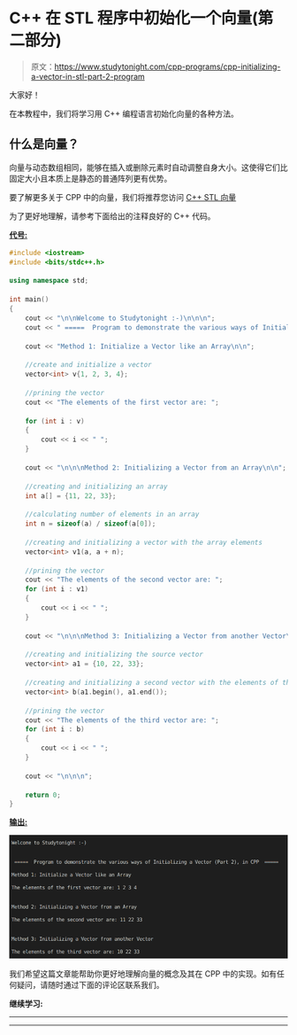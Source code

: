 # C++ 在 STL 程序中初始化一个向量(第二部分)

> 原文：<https://www.studytonight.com/cpp-programs/cpp-initializing-a-vector-in-stl-part-2-program>

大家好！

在本教程中，我们将学习用 C++ 编程语言初始化向量的各种方法。

## 什么是向量？

向量与动态数组相同，能够在插入或删除元素时自动调整自身大小。这使得它们比固定大小且本质上是静态的普通阵列更有优势。

要了解更多关于 CPP 中的向量，我们将推荐您访问 [C++ STL 向量](https://www.studytonight.com/cpp/stl/stl-container-vector)

为了更好地理解，请参考下面给出的注释良好的 C++ 代码。

<u>**代号:**</u>

```cpp
#include <iostream>
#include <bits/stdc++.h>

using namespace std;

int main()
{
    cout << "\n\nWelcome to Studytonight :-)\n\n\n";
    cout << " =====  Program to demonstrate the various ways of Initializing a Vector (Part 2), in CPP  ===== \n\n";

    cout << "Method 1: Initialize a Vector like an Array\n\n";

    //create and initialize a vector
    vector<int> v{1, 2, 3, 4};

    //prining the vector
    cout << "The elements of the first vector are: ";

    for (int i : v)
    {
        cout << i << " ";
    }

    cout << "\n\n\nMethod 2: Initializing a Vector from an Array\n\n";

    //creating and initializing an array
    int a[] = {11, 22, 33};

    //calculating number of elements in an array
    int n = sizeof(a) / sizeof(a[0]);

    //creating and initializing a vector with the array elements
    vector<int> v1(a, a + n);

    //prining the vector
    cout << "The elements of the second vector are: ";
    for (int i : v1)
    {
        cout << i << " ";
    }

    cout << "\n\n\nMethod 3: Initializing a Vector from another Vector\n\n";

    //creating and initializing the source vector
    vector<int> a1 = {10, 22, 33};

    //creating and initializing a second vector with the elements of the first vector
    vector<int> b(a1.begin(), a1.end());

    //prining the vector
    cout << "The elements of the third vector are: ";
    for (int i : b)
    {
        cout << i << " ";
    }

    cout << "\n\n\n";

    return 0;
} 
```

<u>**输出:**</u>

![C++ Vector Initialization  part 2](img/0cb0c4726f7dbfef1aca8b061e32c97f.png)

我们希望这篇文章能帮助你更好地理解向量的概念及其在 CPP 中的实现。如有任何疑问，请随时通过下面的评论区联系我们。

**继续学习:**

* * *

* * *